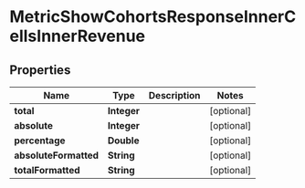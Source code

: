 

# MetricShowCohortsResponseInnerCellsInnerRevenue


## Properties

| Name | Type | Description | Notes |
|------------ | ------------- | ------------- | -------------|
|**total** | **Integer** |  |  [optional] |
|**absolute** | **Integer** |  |  [optional] |
|**percentage** | **Double** |  |  [optional] |
|**absoluteFormatted** | **String** |  |  [optional] |
|**totalFormatted** | **String** |  |  [optional] |



